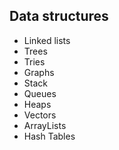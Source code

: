 Data structures
---------------

- Linked lists
- Trees
- Tries
- Graphs
- Stack
- Queues
- Heaps
- Vectors
- ArrayLists
- Hash Tables
